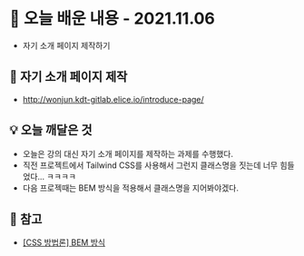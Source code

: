 # 📖 오늘 배운 내용 - 2021.11.06
- 자기 소개 페이지 제작하기
## 📝 자기 소개 페이지 제작
- http://wonjun.kdt-gitlab.elice.io/introduce-page/  
## 💡 오늘 깨달은 것
- 오늘은 강의 대신 자기 소개 페이지를 제작하는 과제를 수행했다.
- 직전 프로젝트에서 Tailwind CSS를 사용해서 그런지 클래스명을 짓는데 너무 힘들었다... ㅋㅋㅋㅋ
- 다음 프로젝때는 BEM 방식을 적용해서 클래스명을 지어봐야겠다.
## 📌 참고
- [[CSS 방법론] BEM 방식](https://nykim.work/15)
